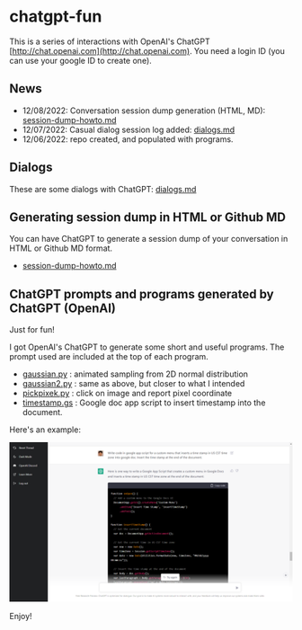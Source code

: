 # chatgpt-fun

This is a series of interactions with OpenAI's ChatGPT [http://chat.openai.com](http://chat.openai.com). You need a login ID (you can use your google ID to create one).

## News

* 12/08/2022: Conversation session dump generation (HTML, MD): [session-dump-howto.md](session-dump-howto.md)
* 12/07/2022: Casual dialog session log added: [dialogs.md](dialogs.md) 
* 12/06/2022: repo created, and populated with programs.

## Dialogs 

These are some dialogs with ChatGPT: [dialogs.md](dialogs.md)

## Generating session dump in HTML or Github MD

You can have ChatGPT to generate a session dump of your conversation in HTML or Github MD format. 
* [session-dump-howto.md](session-dump-howto.md)

## ChatGPT prompts and programs generated by ChatGPT (OpenAI)

Just for fun!

I got OpenAI's ChatGPT to generate some short and useful programs. The prompt used are included at the top of each program.

* [gaussian.py](gaussian.py) : animated sampling from 2D normal distribution
* [gaussian2.py](gaussian2.py) : same as above, but closer to what I intended
* [pickpixek.py](pickpixel.py) : click on image and report pixel coordinate
* [timestamp.gs](timestamp.gs) : Google doc app script to insert timestamp into the document.

Here's an example:

![example session](example-session.png)

Enjoy!
